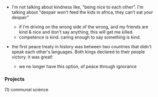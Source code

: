 - I'm not talking about kindness like, "being nice to each other". I'm talking about "despair won't feed the kids in africa, they can't eat your despair"
	- if I'm driving on the wrong side of the wrong, and my friends are kind & nice and don't say anything, this will get me killed. 
	- competence is kind. caring enough to say something is kind.


- the first peace treaty in history was between two countries that didn't speak each other's languages. Both kings declared to their people victory. it was great!
	- we no longer have this option, of peace through ignorance

	
### Projects

(1) communal science 


